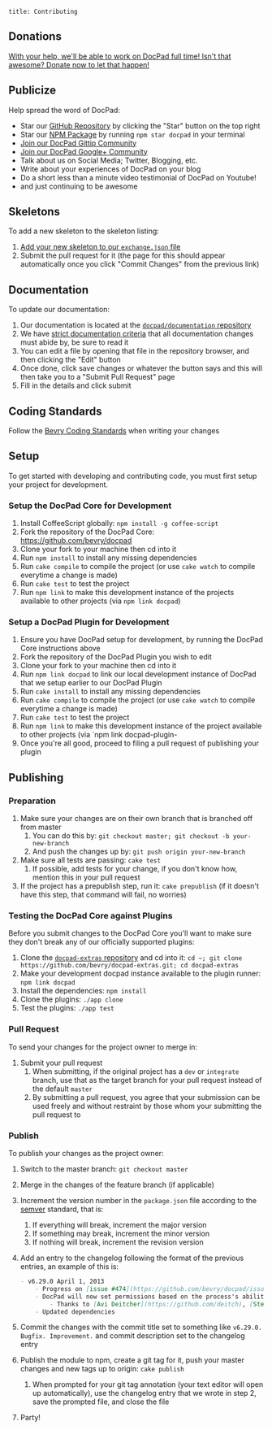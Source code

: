 ```
title: Contributing
```


## Donations

[With your help, we'll be able to work on DocPad full time! Isn't that awesome? Donate now to let that happen!](/donate)


## Publicize

Help spread the word of DocPad:

- Star our [GitHub Repository](https://github.com/bevry/docpad) by clicking the "Star" button on the top right
- Star our [NPM Package](https://npmjs.org/package/docpad) by running `npm star docpad` in your terminal
- [Join our DocPad Gittip Community](/gittip-community)
- [Join our DocPad Google+ Community](/google+)
- Talk about us on Social Media; Twitter, Blogging, etc.
- Write about your experiences of DocPad on your blog
- Do a short less than a minute video testimonial of DocPad on Youtube!
- and just continuing to be awesome



## Skeletons

To add a new skeleton to the skeleton listing:

1. [Add your new skeleton to our `exchange.json` file](https://github.com/bevry/docpad-extras/edit/docpad-6.x/exchange.json)
2. Submit the pull request for it (the page for this should appear automatically once you click "Commit Changes" from the previous link)



## Documentation

To update our documentation:

1. Our documentation is located at the [`docpad/documentation` repository](https://github.com/docpad/documentation)
1. We have [strict documentation criteria](https://github.com/docpad/documentation/blob/master/CONTRIBUTING.md) that all documentation changes must abide by, be sure to read it
1. You can edit a file by opening that file in the repository browser, and then clicking the "Edit" button
1. Once done, click save changes or whatever the button says and this will then take you to a "Submit Pull Request" page
1. Fill in the details and click submit



## Coding Standards
Follow the [Bevry Coding Standards](http://bevry.me/bevry/coding-standards) when writing your changes


## Setup

To get started with developing and contributing code, you must first setup your project for development.

### Setup the DocPad Core for Development

1. Install CoffeeScript globally: `npm install -g coffee-script`
1. Fork the repository of the DocPad Core: https://github.com/bevry/docpad
1. Clone your fork to your machine then cd into it
1. Run `npm install` to install any missing dependencies
1. Run `cake compile` to compile the project (or use `cake watch` to compile everytime a change is made)
1. Run `cake test` to test the project
1. Run `npm link` to make this development instance of the projects available to other projects (via `npm link docpad`)

### Setup a DocPad Plugin for Development

1. Ensure you have DocPad setup for development, by running the DocPad Core instructions above
1. Fork the repository of the DocPad Plugin you wish to edit
1. Clone your fork to your machine then cd into it
1. Run `npm link docpad` to link our local development instance of DocPad that we setup earlier to our DocPad Plugin
1. Run `cake install` to install any missing dependencies
1. Run `cake compile` to compile the project (or use `cake watch` to compile everytime a change is made)
1. Run `cake test` to test the project
1. Run `npm link` to make this development instance of the project available to other projects (via `npm link docpad-plugin-
1. Once you're all good, proceed to filing a pull request of publishing your plugin


## Publishing

### Preparation

1. Make sure your changes are on their own branch that is branched off from master
	1. You can do this by: `git checkout master; git checkout -b your-new-branch`
	1. And push the changes up by: `git push origin your-new-branch`
1. Make sure all tests are passing: `cake test`
	1. If possible, add tests for your change, if you don't know how, mention this in your pull request
1. If the project has a prepublish step, run it: `cake prepublish` (if it doesn't have this step, that command will fail, no worries)

### Testing the DocPad Core against Plugins

Before you submit changes to the DocPad Core you'll want to make sure they don't break any of our officially supported plugins:

1. Clone the [`docpad-extras` repository](https://github.com/bevry/docpad-extras) and cd into it: `cd ~; git clone https://github.com/bevry/docpad-extras.git; cd docpad-extras`
1. Make your development docpad instance available to the plugin runner: `npm link docpad`
1. Install the dependencies: `npm install`
1. Clone the plugins: `./app clone`
1. Test the plugins: `./app test`

### Pull Request

To send your changes for the project owner to merge in:

1. Submit your pull request
	1. When submitting, if the original project has a `dev` or `integrate` branch, use that as the target branch for your pull request instead of the default `master`
	1. By submitting a pull request, you agree that your submission can be used freely and without restraint by those whom your submitting the pull request to

### Publish

To publish your changes as the project owner:

1. Switch to the master branch: `git checkout master`
1. Merge in the changes of the feature branch (if applicable)
1. Increment the version number in the `package.json` file according to the [semver](http://semver.org/) standard, that is:
	1. If everything will break, increment the major version
	2. If something may break, increment the minor version
	3. If nothing will break, increment the revision version

1. Add an entry to the changelog following the format of the previous entries, an example of this is:
	
	``` markdown
	- v6.29.0 April 1, 2013
		- Progress on [issue #474](https://github.com/bevry/docpad/issues/474)
		- DocPad will now set permissions based on the process's ability
			- Thanks to [Avi Deitcher](https://github.com/deitch), [Stephan Lough](https://github.com/stephanlough) for [issue #165](https://github.com/bevry/docpad/issues/165)
		- Updated dependencies
	```


1. Commit the changes with the commit title set to something like `v6.29.0. Bugfix. Improvement.` and commit description set to the changelog entry
1. Publish the module to npm, create a git tag for it, push your master changes and new tags up to origin: `cake publish`
	1. When prompted for your git tag annotation (your text editor will open up automatically), use the changelog entry that we wrote in step 2, save the prompted file, and close the file
1. Party!
